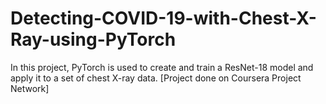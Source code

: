 # Detecting-COVID-19-with-Chest-X-Ray-using-PyTorch
In this project, PyTorch is used to create and train a ResNet-18 model and apply it to a set of chest X-ray data. [Project done on Coursera Project Network]
